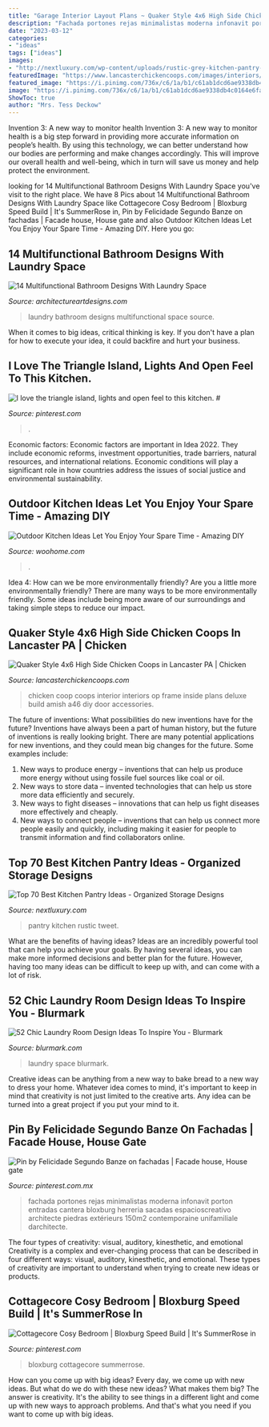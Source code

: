 ```yaml
---
title: "Garage Interior Layout Plans ~ Quaker Style 4x6 High Side Chicken Coops In Lancaster Pa"
description: "Fachada portones rejas minimalistas moderna infonavit porton entradas cantera bloxburg herreria sacadas espacioscreativo architecte piedras extérieurs 150m2 contemporaine unifamiliale darchitecte"
date: "2023-03-12"
categories:
- "ideas"
tags: ["ideas"]
images:
- "http://nextluxury.com/wp-content/uploads/rustic-grey-kitchen-pantry-ideas.jpg"
featuredImage: "https://www.lancasterchickencoops.com/images/interiors/interior-5.jpg"
featured_image: "https://i.pinimg.com/736x/c6/1a/b1/c61ab1dcd6ae9338db4c0164e6fa3b12.jpg"
image: "https://i.pinimg.com/736x/c6/1a/b1/c61ab1dcd6ae9338db4c0164e6fa3b12.jpg"
ShowToc: true
author: "Mrs. Tess Deckow"
---
```



Invention 3: A new way to monitor health
Invention 3: A new way to monitor health is a big step forward in providing more accurate information on people’s health. By using this technology, we can better understand how our bodies are performing and make changes accordingly. This will improve our overall health and well-being, which in turn will save us money and help protect the environment.

	

		
looking for 14 Multifunctional Bathroom Designs With Laundry Space you've visit to the right place. We have 8 Pics about 14 Multifunctional Bathroom Designs With Laundry Space like Cottagecore Cosy Bedroom | Bloxburg Speed Build | It&#039;s SummerRose in, Pin by Felicidade Segundo Banze on fachadas | Facade house, House gate and also Outdoor Kitchen Ideas Let You Enjoy Your Spare Time - Amazing DIY. Here you go:
		
    
## 14 Multifunctional Bathroom Designs With Laundry Space

<img loading=lazy src="http://www.architectureartdesigns.com/wp-content/uploads/2016/02/13-31.jpg" onerror="this.onerror=null;this.src='https://tse1.mm.bing.net/th?id=OIP.KHFG4jF5Jk2VEQHU_Q4rfgHaJ4&amp;pid=15.1';" alt="14 Multifunctional Bathroom Designs With Laundry Space">

_Source: architectureartdesigns.com_

>laundry bathroom designs multifunctional space source. 

	

When it comes to big ideas, critical thinking is key. If you don't have a plan for how to execute your idea, it could backfire and hurt your business.

    
## I Love The Triangle Island, Lights And Open Feel To This Kitchen. #

<img loading=lazy src="https://i.pinimg.com/736x/3b/04/aa/3b04aa1df4ca625cbeb7ad69f63d8475.jpg" onerror="this.onerror=null;this.src='https://tse2.mm.bing.net/th?id=OIP.wmW8BEMzHa9uGqwZi9K5nwHaLE&amp;pid=15.1';" alt="I love the triangle island, lights and open feel to this kitchen. #">

_Source: pinterest.com_

>. 

	

Economic factors:
Economic factors are important in Idea 2022. They include economic reforms, investment opportunities, trade barriers, natural resources, and international relations. Economic conditions will play a significant role in how countries address the issues of social justice and environmental sustainability.

    
## Outdoor Kitchen Ideas Let You Enjoy Your Spare Time - Amazing DIY

<img loading=lazy src="https://www.woohome.com/wp-content/uploads/2014/02/outdoor-kitchen-4.jpg" onerror="this.onerror=null;this.src='https://tse1.mm.bing.net/th?id=OIP.jcxSXCNgDdbCiHqAuxVTmAHaKe&amp;pid=15.1';" alt="Outdoor Kitchen Ideas Let You Enjoy Your Spare Time - Amazing DIY">

_Source: woohome.com_

>. 

	

Idea 4: How can we be more environmentally friendly?
Are you a little more environmentally friendly? There are many ways to be more environmentally friendly. Some ideas include being more aware of our surroundings and taking simple steps to reduce our impact.

    
## Quaker Style 4x6 High Side Chicken Coops In Lancaster PA | Chicken

<img loading=lazy src="https://www.lancasterchickencoops.com/images/interiors/interior-5.jpg" onerror="this.onerror=null;this.src='https://tse4.mm.bing.net/th?id=OIP.tOloR5J3nWHNvTOGr0cg6wHaLH&amp;pid=15.1';" alt="Quaker Style 4x6 High Side Chicken Coops in Lancaster PA | Chicken">

_Source: lancasterchickencoops.com_

>chicken coop coops interior interiors op frame inside plans deluxe build amish a46 diy door accessories. 

	

The future of inventions: What possibilities do new inventions have for the future?
Inventions have always been a part of human history, but the future of inventions is really looking bright. There are many potential applications for new inventions, and they could mean big changes for the future. Some examples include:
1. New ways to produce energy – inventions that can help us produce more energy without using fossile fuel sources like coal or oil.
2. New ways to store data – invented technologies that can help us store more data efficiently and securely.
3. New ways to fight diseases – innovations that can help us fight diseases more effectively and cheaply.
4. New ways to connect people – inventions that can help us connect more people easily and quickly, including making it easier for people to transmit information and find collaborators online.

    
## Top 70 Best Kitchen Pantry Ideas - Organized Storage Designs

<img loading=lazy src="http://nextluxury.com/wp-content/uploads/rustic-grey-kitchen-pantry-ideas.jpg" onerror="this.onerror=null;this.src='https://tse1.mm.bing.net/th?id=OIP.r0c4UGiFDJ2BDlwxy04zGAAAAA&amp;pid=15.1';" alt="Top 70 Best Kitchen Pantry Ideas - Organized Storage Designs">

_Source: nextluxury.com_

>pantry kitchen rustic tweet. 

	

What are the benefits of having ideas?
Ideas are an incredibly powerful tool that can help you achieve your goals. By having several ideas, you can make more informed decisions and better plan for the future. However, having too many ideas can be difficult to keep up with, and can come with a lot of risk.

    
## 52 Chic Laundry Room Design Ideas To Inspire You - Blurmark

<img loading=lazy src="https://www.blurmark.com/wp-content/uploads/2017/01/Small-space-big-punch-laundry-room.jpeg" onerror="this.onerror=null;this.src='https://tse3.mm.bing.net/th?id=OIP.LF_MrpqZDR7VstW4f4T-EQHaLT&amp;pid=15.1';" alt="52 Chic Laundry Room Design Ideas To Inspire You - Blurmark">

_Source: blurmark.com_

>laundry space blurmark. 

	

Creative ideas can be anything from a new way to bake bread to a new way to dress your home. Whatever idea comes to mind, it's important to keep in mind that creativity is not just limited to the creative arts. Any idea can be turned into a great project if you put your mind to it.

    
## Pin By Felicidade Segundo Banze On Fachadas | Facade House, House Gate

<img loading=lazy src="https://i.pinimg.com/736x/c6/1a/b1/c61ab1dcd6ae9338db4c0164e6fa3b12.jpg" onerror="this.onerror=null;this.src='https://tse4.mm.bing.net/th?id=OIP.W8-DSIeoISgkPuhvD8u82AHaF7&amp;pid=15.1';" alt="Pin by Felicidade Segundo Banze on fachadas | Facade house, House gate">

_Source: pinterest.com.mx_

>fachada portones rejas minimalistas moderna infonavit porton entradas cantera bloxburg herreria sacadas espacioscreativo architecte piedras extérieurs 150m2 contemporaine unifamiliale darchitecte. 

	

The four types of creativity: visual, auditory, kinesthetic, and emotional
Creativity is a complex and ever-changing process that can be described in four different ways: visual, auditory, kinesthetic, and emotional. These types of creativity are important to understand when trying to create new ideas or products.

    
## Cottagecore Cosy Bedroom | Bloxburg Speed Build | It&#039;s SummerRose In

<img loading=lazy src="https://i.pinimg.com/736x/09/c0/e2/09c0e20fcb8ffcf0e4b318cabef028d2.jpg" onerror="this.onerror=null;this.src='https://tse1.mm.bing.net/th?id=OIP.wNd9p1ioj92iij8vHEAu7wHaEK&amp;pid=15.1';" alt="Cottagecore Cosy Bedroom | Bloxburg Speed Build | It&#039;s SummerRose in">

_Source: pinterest.com_

>bloxburg cottagecore summerrose. 

	

How can you come up with big ideas?
Every day, we come up with new ideas. But what do we do with these new ideas? What makes them big? The answer is creativity. It's the ability to see things in a different light and come up with new ways to approach problems. And that's what you need if you want to come up with big ideas.

